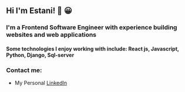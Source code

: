 ## Hi I'm Estani! 👋 :grinning:
<!--# `console.log("Hello World")`-->
### I'm a Frontend Software Engineer with experience building websites and web applications
#### Some technologies I enjoy working with include: React js, Javascript, Python, Django, Sql-server
### Contact me:
* My Personal [LinkedIn](https://www.linkedin.com/in/tomas-estanislao-lanta%C3%B1o-85b1a1188/)


<!--
**EstaniL/EstaniL** is a ✨ _special_ ✨ repository because its `README.md` (this file) appears on your GitHub profile.

Here are some ideas to get you started:

- 🔭 I’m currently working on ...
- 🌱 I’m currently learning ...
- 👯 I’m looking to collaborate on ...
- 🤔 I’m looking for help with ...
- 💬 Ask me about ...
- 📫 How to reach me: ...
- 😄 Pronouns: ...
- ⚡ Fun fact: ...
-->
